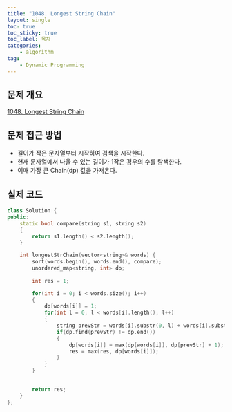 ```yaml
---
title: "1048. Longest String Chain"
layout: single
toc: true
toc_sticky: true
toc_label: 목차
categories:     
    - algorithm
tag:
    - Dynamic Programming
---
```


## 문제 개요

[1048. Longest String Chain](https://leetcode.com/problems/longest-string-chain/description/)


## 문제 접근 방법
- 길이가 작은 문자열부터 시작하여 검색을 시작한다.
- 현재 문자열에서 나올 수 있는 길이가 1작은 경우의 수를 탐색한다.
- 이때 가장 큰 Chain(dp) 값을 가져온다.


## 실제 코드

```c++
class Solution {
public:
    static bool compare(string s1, string s2)
    {
        return s1.length() < s2.length();
    }

    int longestStrChain(vector<string>& words) {
        sort(words.begin(), words.end(), compare);
        unordered_map<string, int> dp;
        
        int res = 1;

        for(int i = 0; i < words.size(); i++)
        {
            dp[words[i]] = 1;
            for(int l = 0; l < words[i].length(); l++)
            {
                string prevStr = words[i].substr(0, l) + words[i].substr(l+1);
                if(dp.find(prevStr) != dp.end())
                {
                    dp[words[i]] = max(dp[words[i]], dp[prevStr] + 1);
                    res = max(res, dp[words[i]]);
                }
            }
        }
        

        return res;
    }
};
```
